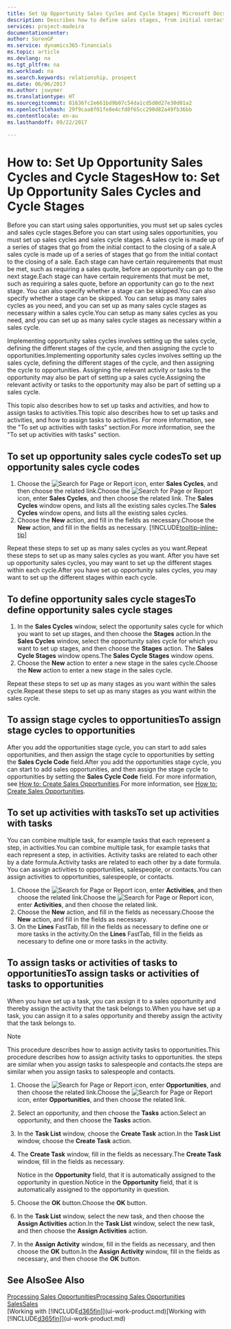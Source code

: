 ```yaml
---
title: Set Up Opportunity Sales Cycles and Cycle Stages| Microsoft Docs
description: Describes how to define sales stages, from initial contact to closing, to create a sales cycle and assign it to opportunities in Financials.
services: project-madeira
documentationcenter: 
author: SorenGP
ms.service: dynamics365-financials
ms.topic: article
ms.devlang: na
ms.tgt_pltfrm: na
ms.workload: na
ms.search.keywords: relationship, prospect
ms.date: 06/06/2017
ms.author: jswymer
ms.translationtype: HT
ms.sourcegitcommit: 81636fc2e661bd9b07c54da1cd5d0d27e30d01a2
ms.openlocfilehash: 29f9caa8f01fe8e4cfd0f65cc290d82a49fb36bb
ms.contentlocale: en-au
ms.lasthandoff: 09/22/2017

---
```

# <a name="how-to-set-up-opportunity-sales-cycles-and-cycle-stages"></a><span data-ttu-id="f3a5a-103">How to: Set Up Opportunity Sales Cycles and Cycle Stages</span><span class="sxs-lookup"><span data-stu-id="f3a5a-103">How to: Set Up Opportunity Sales Cycles and Cycle Stages</span></span>
<span data-ttu-id="f3a5a-104">Before you can start using sales opportunities, you must set up sales cycles and sales cycle stages.</span><span class="sxs-lookup"><span data-stu-id="f3a5a-104">Before you can start using sales opportunities, you must set up sales cycles and sales cycle stages.</span></span> <span data-ttu-id="f3a5a-105">A sales cycle is made up of a series of stages that go from the initial contact to the closing of a sale.</span><span class="sxs-lookup"><span data-stu-id="f3a5a-105">A sales cycle is made up of a series of stages that go from the initial contact to the closing of a sale.</span></span> <span data-ttu-id="f3a5a-106">Each stage can have certain requirements that must be met, such as requiring a sales quote, before an opportunity can go to the next stage.</span><span class="sxs-lookup"><span data-stu-id="f3a5a-106">Each stage can have certain requirements that must be met, such as requiring a sales quote, before an opportunity can go to the next stage.</span></span> <span data-ttu-id="f3a5a-107">You can also specify whether a stage can be skipped.</span><span class="sxs-lookup"><span data-stu-id="f3a5a-107">You can also specify whether a stage can be skipped.</span></span> <span data-ttu-id="f3a5a-108">You can setup as many sales cycles as you need, and you can set up as many sales cycle stages as necessary within a sales cycle.</span><span class="sxs-lookup"><span data-stu-id="f3a5a-108">You can setup as many sales cycles as you need, and you can set up as many sales cycle stages as necessary within a sales cycle.</span></span>

<span data-ttu-id="f3a5a-109">Implementing opportunity sales cycles involves setting up the sales cycle, defining the different stages of the cycle, and then assigning the cycle to opportunities.</span><span class="sxs-lookup"><span data-stu-id="f3a5a-109">Implementing opportunity sales cycles involves setting up the sales cycle, defining the different stages of the cycle, and then assigning the cycle to opportunities.</span></span> <span data-ttu-id="f3a5a-110">Assigning the relevant activity or tasks to the opportunity may also be part of setting up a sales cycle.</span><span class="sxs-lookup"><span data-stu-id="f3a5a-110">Assigning the relevant activity or tasks to the opportunity may also be part of setting up a sales cycle.</span></span>

<span data-ttu-id="f3a5a-111">This topic also describes how to set up tasks and activities, and how to assign tasks to activities.</span><span class="sxs-lookup"><span data-stu-id="f3a5a-111">This topic also describes how to set up tasks and activities, and how to assign tasks to activities.</span></span> <span data-ttu-id="f3a5a-112">For more information, see the "To set up activities with tasks" section.</span><span class="sxs-lookup"><span data-stu-id="f3a5a-112">For more information, see the "To set up activities with tasks" section.</span></span>

## <a name="to-set-up-opportunity-sales-cycle-codes"></a><span data-ttu-id="f3a5a-113">To set up opportunity sales cycle codes</span><span class="sxs-lookup"><span data-stu-id="f3a5a-113">To set up opportunity sales cycle codes</span></span>
1. <span data-ttu-id="f3a5a-114">Choose the ![Search for Page or Report](media/ui-search/search_small.png "Search for Page or Report icon") icon, enter **Sales Cycles**, and then choose the related link.</span><span class="sxs-lookup"><span data-stu-id="f3a5a-114">Choose the ![Search for Page or Report](media/ui-search/search_small.png "Search for Page or Report icon") icon, enter **Sales Cycles**, and then choose the related link.</span></span> <span data-ttu-id="f3a5a-115">The **Sales Cycles** window opens, and lists all the existing sales cycles.</span><span class="sxs-lookup"><span data-stu-id="f3a5a-115">The **Sales Cycles** window opens, and lists all the existing sales cycles.</span></span>
2. <span data-ttu-id="f3a5a-116">Choose the **New** action, and fill in the fields as necessary.</span><span class="sxs-lookup"><span data-stu-id="f3a5a-116">Choose the **New** action, and fill in the fields as necessary.</span></span> [!INCLUDE[tooltip-inline-tip](includes/tooltip-inline-tip_md.md)]

<span data-ttu-id="f3a5a-117">Repeat these steps to set up as many sales cycles as you want.</span><span class="sxs-lookup"><span data-stu-id="f3a5a-117">Repeat these steps to set up as many sales cycles as you want.</span></span> <span data-ttu-id="f3a5a-118">After you have set up opportunity sales cycles, you may want to set up the different stages within each cycle.</span><span class="sxs-lookup"><span data-stu-id="f3a5a-118">After you have set up opportunity sales cycles, you may want to set up the different stages within each cycle.</span></span>

## <a name="to-define-opportunity-sales-cycle-stages"></a><span data-ttu-id="f3a5a-119">To define opportunity sales cycle stages</span><span class="sxs-lookup"><span data-stu-id="f3a5a-119">To define opportunity sales cycle stages</span></span>
1. <span data-ttu-id="f3a5a-120">In the **Sales Cycles** window, select the opportunity sales cycle for which you want to set up stages, and then choose the **Stages** action.</span><span class="sxs-lookup"><span data-stu-id="f3a5a-120">In the **Sales Cycles** window, select the opportunity sales cycle for which you want to set up stages, and then choose the **Stages** action.</span></span> <span data-ttu-id="f3a5a-121">The **Sales Cycle Stages** window opens.</span><span class="sxs-lookup"><span data-stu-id="f3a5a-121">The **Sales Cycle Stages** window opens.</span></span>
2. <span data-ttu-id="f3a5a-122">Choose the **New** action to enter a new stage in the sales cycle.</span><span class="sxs-lookup"><span data-stu-id="f3a5a-122">Choose the **New** action to enter a new stage in the sales cycle.</span></span>

<span data-ttu-id="f3a5a-123">Repeat these steps to set up as many stages as you want within the sales cycle.</span><span class="sxs-lookup"><span data-stu-id="f3a5a-123">Repeat these steps to set up as many stages as you want within the sales cycle.</span></span>

## <a name="to-assign-stage-cycles-to-opportunities"></a><span data-ttu-id="f3a5a-124">To assign stage cycles to opportunities</span><span class="sxs-lookup"><span data-stu-id="f3a5a-124">To assign stage cycles to opportunities</span></span>
<span data-ttu-id="f3a5a-125">After you add the opportunities stage cycle, you can start to add sales opportunities, and then assign the stage cycle to opportunities by setting the **Sales Cycle Code** field.</span><span class="sxs-lookup"><span data-stu-id="f3a5a-125">After you add the opportunities stage cycle, you can start to add sales opportunities, and then assign the stage cycle to opportunities by setting the **Sales Cycle Code** field.</span></span> <span data-ttu-id="f3a5a-126">For more information, see [How to: Create Sales Opportunities](marketing-how-create-opportunities.md).</span><span class="sxs-lookup"><span data-stu-id="f3a5a-126">For more information, see [How to: Create Sales Opportunities](marketing-how-create-opportunities.md).</span></span>

## <a name="to-set-up-activities-with-tasks"></a><span data-ttu-id="f3a5a-127">To set up activities with tasks</span><span class="sxs-lookup"><span data-stu-id="f3a5a-127">To set up activities with tasks</span></span>
<span data-ttu-id="f3a5a-128">You can combine multiple task, for example tasks that each represent a step, in activities.</span><span class="sxs-lookup"><span data-stu-id="f3a5a-128">You can combine multiple task, for example tasks that each represent a step, in activities.</span></span> <span data-ttu-id="f3a5a-129">Activity tasks are related to each other by a date formula.</span><span class="sxs-lookup"><span data-stu-id="f3a5a-129">Activity tasks are related to each other by a date formula.</span></span> <span data-ttu-id="f3a5a-130">You can assign activities to opportunities, salespeople, or contacts.</span><span class="sxs-lookup"><span data-stu-id="f3a5a-130">You can assign activities to opportunities, salespeople, or contacts.</span></span>

1. <span data-ttu-id="f3a5a-131">Choose the ![Search for Page or Report](media/ui-search/search_small.png "Search for Page or Report icon") icon, enter **Activities**, and then choose the related link.</span><span class="sxs-lookup"><span data-stu-id="f3a5a-131">Choose the ![Search for Page or Report](media/ui-search/search_small.png "Search for Page or Report icon") icon, enter **Activities**, and then choose the related link.</span></span>
2. <span data-ttu-id="f3a5a-132">Choose the **New** action, and fill in the fields as necessary.</span><span class="sxs-lookup"><span data-stu-id="f3a5a-132">Choose the **New** action, and fill in the fields as necessary.</span></span>
3. <span data-ttu-id="f3a5a-133">On the **Lines** FastTab, fill in the fields as necessary to define one or more tasks in the activity.</span><span class="sxs-lookup"><span data-stu-id="f3a5a-133">On the **Lines** FastTab, fill in the fields as necessary to define one or more tasks in the activity.</span></span>

## <a name="to-assign-tasks-or-activities-of-tasks-to-opportunities"></a><span data-ttu-id="f3a5a-134">To assign tasks or activities of tasks to opportunities</span><span class="sxs-lookup"><span data-stu-id="f3a5a-134">To assign tasks or activities of tasks to opportunities</span></span>
<span data-ttu-id="f3a5a-135">When you have set up a task, you can assign it to a sales opportunity and thereby assign the activity that the task belongs to.</span><span class="sxs-lookup"><span data-stu-id="f3a5a-135">When you have set up a task, you can assign it to a sales opportunity and thereby assign the activity that the task belongs to.</span></span>

> [!NOTE]  
>   <span data-ttu-id="f3a5a-136">This procedure describes how to assign activity tasks to opportunities.</span><span class="sxs-lookup"><span data-stu-id="f3a5a-136">This procedure describes how to assign activity tasks to opportunities.</span></span> <span data-ttu-id="f3a5a-137">the steps are similar when you assign tasks to salespeople and contacts.</span><span class="sxs-lookup"><span data-stu-id="f3a5a-137">the steps are similar when you assign tasks to salespeople and contacts.</span></span>

1. <span data-ttu-id="f3a5a-138">Choose the ![Search for Page or Report](media/ui-search/search_small.png "Search for Page or Report icon") icon, enter **Opportunities**, and then choose the related link.</span><span class="sxs-lookup"><span data-stu-id="f3a5a-138">Choose the ![Search for Page or Report](media/ui-search/search_small.png "Search for Page or Report icon") icon, enter **Opportunities**, and then choose the related link.</span></span>
2. <span data-ttu-id="f3a5a-139">Select an opportunity, and then choose the **Tasks** action.</span><span class="sxs-lookup"><span data-stu-id="f3a5a-139">Select an opportunity, and then choose the **Tasks** action.</span></span>
3. <span data-ttu-id="f3a5a-140">In the **Task List** window, choose the **Create Task** action.</span><span class="sxs-lookup"><span data-stu-id="f3a5a-140">In the **Task List** window, choose the **Create Task** action.</span></span>
4.  <span data-ttu-id="f3a5a-141">The **Create Task** window, fill in the fields as necessary.</span><span class="sxs-lookup"><span data-stu-id="f3a5a-141">The **Create Task** window, fill in the fields as necessary.</span></span>

    <span data-ttu-id="f3a5a-142">Notice in the **Opportunity** field, that it is automatically assigned to the opportunity in question.</span><span class="sxs-lookup"><span data-stu-id="f3a5a-142">Notice in the **Opportunity** field, that it is automatically assigned to the opportunity in question.</span></span>
5. <span data-ttu-id="f3a5a-143">Choose the **OK** button.</span><span class="sxs-lookup"><span data-stu-id="f3a5a-143">Choose the **OK** button.</span></span>
6. <span data-ttu-id="f3a5a-144">In the **Task List** window, select the new task, and then choose the **Assign Activities** action.</span><span class="sxs-lookup"><span data-stu-id="f3a5a-144">In the **Task List** window, select the new task, and then choose the **Assign Activities** action.</span></span>
7. <span data-ttu-id="f3a5a-145">In the **Assign Activity** window, fill in the fields as necessary, and then choose the **OK** button.</span><span class="sxs-lookup"><span data-stu-id="f3a5a-145">In the **Assign Activity** window, fill in the fields as necessary, and then choose the **OK** button.</span></span>

## <a name="see-also"></a><span data-ttu-id="f3a5a-146">See Also</span><span class="sxs-lookup"><span data-stu-id="f3a5a-146">See Also</span></span>
[<span data-ttu-id="f3a5a-147">Processing Sales Opportunities</span><span class="sxs-lookup"><span data-stu-id="f3a5a-147">Processing Sales Opportunities</span></span>](marketing-processing-sales-opportunities.md)  
[<span data-ttu-id="f3a5a-148">Sales</span><span class="sxs-lookup"><span data-stu-id="f3a5a-148">Sales</span></span>](sales-manage-sales.md)  
<span data-ttu-id="f3a5a-149">[Working with [!INCLUDE[d365fin](includes/d365fin_md.md)]](ui-work-product.md)</span><span class="sxs-lookup"><span data-stu-id="f3a5a-149">[Working with [!INCLUDE[d365fin](includes/d365fin_md.md)]](ui-work-product.md)</span></span>

